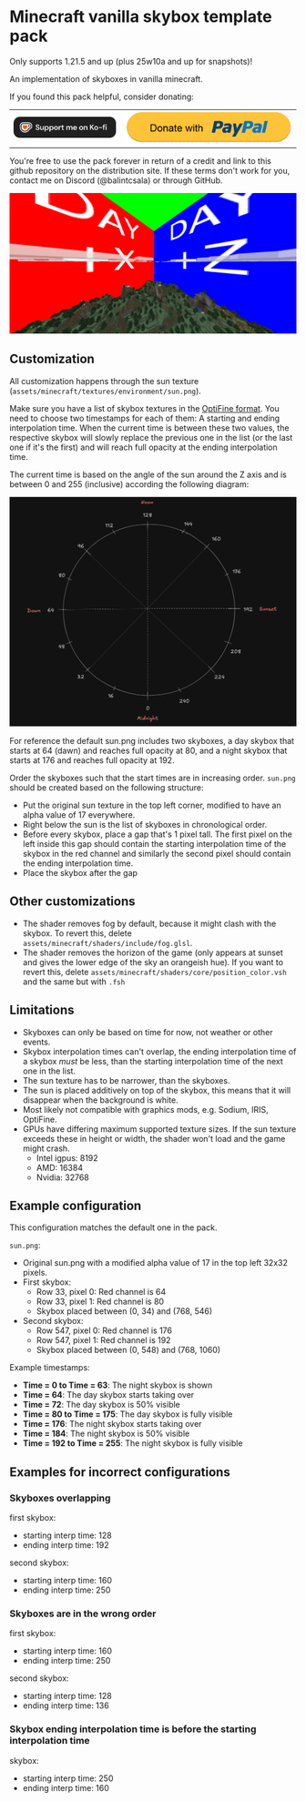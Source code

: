 # Minecraft vanilla skybox template pack

Only supports 1.21.5 and up (plus 25w10a and up for snapshots)!

An implementation of skyboxes in vanilla minecraft.

If you found this pack helpful, consider donating:

|                                                             |                                                                                                 |
| ----------------------------------------------------------- | ----------------------------------------------------------------------------------------------- |
| [![kofi](./images/kofi.png)](https://ko-fi.com/balintcsala) | [![paypal](./images/paypal.png)](https://www.paypal.com/donate/?hosted_button_id=9CJYN7ETGZJPS) |

You're free to use the pack forever in return of a credit and link to this github repository on the distribution site. If these terms don't work for you, contact me on Discord (@balintcsala) or through GitHub.

![example](./images/example.png)

## Customization

All customization happens through the sun texture (`assets/minecraft/textures/environment/sun.png`).

Make sure you have a list of skybox textures in the [OptiFine format](https://optifine.readthedocs.io/custom_sky.html?h=skybox). You need to choose two timestamps for each of them: A starting and ending interpolation time. When the current time is between these two values, the respective skybox will slowly replace the previous one in the list (or the last one if it's the first) and will reach full opacity at the ending interpolation time.

The current time is based on the angle of the sun around the Z axis and is between 0 and 255 (inclusive) according the following diagram:

![angles](./images/angles.png)

For reference the default sun.png includes two skyboxes, a day skybox that starts at 64 (dawn) and reaches full opacity at 80, and a night skybox that starts at 176 and reaches full opacity at 192.

Order the skyboxes such that the start times are in increasing order. `sun.png` should be created based on the following structure:

- Put the original sun texture in the top left corner, modified to have an alpha value of 17 everywhere.
- Right below the sun is the list of skyboxes in chronological order.
- Before every skybox, place a gap that's 1 pixel tall. The first pixel on the left inside this gap should contain the starting interpolation time of the skybox in the red channel and similarly the second pixel should contain the ending interpolation time.
- Place the skybox after the gap

## Other customizations

- The shader removes fog by default, because it might clash with the skybox. To revert this, delete `assets/minecraft/shaders/include/fog.glsl`.
- The shader removes the horizon of the game (only appears at sunset and gives the lower edge of the sky an orangeish hue). If you want to revert this, delete `assets/minecraft/shaders/core/position_color.vsh` and the same but with `.fsh`

## Limitations

- Skyboxes can only be based on time for now, not weather or other events.
- Skybox interpolation times can't overlap, the ending interpolation time of a skybox _must_ be less, than the starting interpolation time of the next one in the list.
- The sun texture has to be narrower, than the skyboxes.
- The sun is placed additively on top of the skybox, this means that it will disappear when the background is white.
- Most likely not compatible with graphics mods, e.g. Sodium, IRIS, OptiFine.
- GPUs have differing maximum supported texture sizes. If the sun texture exceeds these in height or width, the shader won't load and the game might crash.
  - Intel igpus: 8192
  - AMD: 16384
  - Nvidia: 32768

## Example configuration

This configuration matches the default one in the pack.

`sun.png`:

- Original sun.png with a modified alpha value of 17 in the top left 32x32 pixels.
- First skybox:
  - Row 33, pixel 0: Red channel is 64
  - Row 33, pixel 1: Red channel is 80
  - Skybox placed between (0, 34) and (768, 546)
- Second skybox:
  - Row 547, pixel 0: Red channel is 176
  - Row 547, pixel 1: Red channel is 192
  - Skybox placed between (0, 548) and (768, 1060)

Example timestamps:

- **Time = 0 to Time = 63**: The night skybox is shown
- **Time = 64**: The day skybox starts taking over
- **Time = 72**: The day skybox is 50% visible
- **Time = 80 to Time = 175**: The day skybox is fully visible
- **Time = 176**: The night skybox starts taking over
- **Time = 184**: The night skybox is 50% visible
- **Time = 192 to Time = 255**: The night skybox is fully visible

## Examples for incorrect configurations

### Skyboxes overlapping

first skybox:

- starting interp time: 128
- ending interp time: 192

second skybox:

- starting interp time: 160
- ending interp time: 250

### Skyboxes are in the wrong order

first skybox:

- starting interp time: 160
- ending interp time: 250

second skybox:

- starting interp time: 128
- ending interp time: 136

### Skybox ending interpolation time is before the starting interpolation time

skybox:

- starting interp time: 250
- ending interp time: 160
